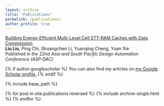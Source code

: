 ```yaml
---
layout: archive
title: "Publications"
permalink: /publications/
author_profile: true
---
```


[Building Energy-Efficient Multi-Level Cell STT-RAM Caches with Data Compression](http://liuliu-cs.github.io/files/ASP-DAC-17.pdf)\
**Liu Liu**, Ping Chi, Shuangchen Li, Yuanqing Cheng, Yuan Xie\
Published in *the 22nd Asia and South Pacific Design Automation Conference (ASP-DAC)*

{% if author.googlescholar %}
  You can also find my articles on <u><a href="{{author.googlescholar}}">my Google Scholar profile</a>.</u>
{% endif %}

{% include base_path %}

{% for post in site.publications reversed %}
  {% include archive-single.html %}
{% endfor %}
